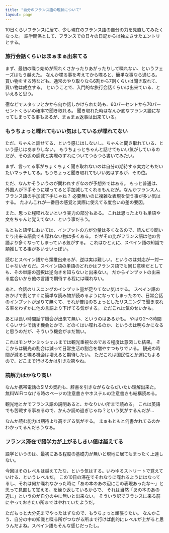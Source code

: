 ```yaml
---
title: "自分のフランス語の現状について"
layout: page	
---
```


10日くらいフランスに居て、少し現在のフランス語の自分の力を見直してみたくなった。
語学関係として、フランスでの日々の日記からは独立させたエントリとする。

### 旅行会話くらいはまぁまぁ出来てる

まず、最初の喋り始めが照れくさかったりあがったりして喋れない、というフェーズはもう越えた。
なんか喋る事を考えてから喋ると、簡単な事なら通じる。
買い物をする時なども、通常のやり取りなら6割から7割くらいは聞き取れて、買い物は成立する。
ということで、入門的な旅行会話くらいは出来ている、といえると思う。

宿などでスタッフとかから何か話しかけられた時も、60パーセントから70パーセントくらいの確率で聞き取れる。
聞き取れた時はなんか変なフランス語になってしまってる事もあるが、まぁまぁ返事は出来ている。

### もうちょっと喋れてもいい気はしているが喋れてない

ただ、ちゃんと話せてる、という感じはしないし、ちゃんと聞き取れている、という感じはあまりしない。
もうちょっとちゃんと話せてもいい気がしているのだが、その辺の感覚と実際のずれについてつらつら書いてみたい。

まず、言ってる事がちょくちょく聞き取れないのは自分の期待する実力ともだいたいマッチしてる。もうちょっと聞き取れてもいい気はするが、その位。

ただ、なんかそういうのが問われすぎなのが予想外ではある。
もっと普通は、外国人が下手そうに喋ってると手加減してくれるもんだが。なんかフランス人、フランス語の手加減下手じゃね？
必要無いのに複雑な表現を使う事が多い気はする。
たぶんこれが一番目の感覚と実際に使えてる度合いの差の要因。

また、思った程喋れないという実力の部分もある。
これは思ったよりも単語や文をちゃんと覚えてない、という事だろう。

もともと語学においては、インプットの方が分量は多くなるので、読んだり聞いたり出来る語彙でも喋れない物は多くある。
だがその比がフランス語は他の言語より多くなってしまっている気がする。
これはひとえに、スペイン語の知識で類推してる事が多いせいっぽい。

読むとスペイン語から類推出来るが、逆は実は難しい。というのは対応が一対一じゃないからだ。スペイン語の単語のどれかはフランス語でも同じ意味だとしても、その単語の選択は逆向きを知らないと出来ない。
だからインプットの出来る度合いから他の言語で期待する程には喋れない。

あと、会話のリスニングのインプット量が足りてない気はする。
スペイン語のおかげで割とすぐに簡単な読み物が読めるようになってしまったので、日常会話のインプットが足りて無くて、それが普段のちょっとしたリスニングで聞き取れる率をわずかに他の言語より下げてる気がする。
ただこれは気のせいかも。

あとは長い時間話す機会が出来て無い、というのはあるかも。
やはり2〜3時間くらいサシで話す機会とかで、どのくはい喋れるのか、というのは明らかになると思うのだが、そういう機会がまだ無い。

これはモンサンミッシェルまでは観光重視なのである程度は意図した結果。
そこからは観光の割合は減って日常生活の割合を増やすつもりでいる。
観光の時間が減ると喋る機会は増えると期待したい。
ただこれは国民性とか運にもよるので、どこまで行けるかは引き次第やね。

### 読解力はかなり高い

なんか携帯電話のSIMの契約も、辞書を引きながらならだいたい理解出来た。
無料WiFiつなげる時のページの注意書きやホステルの注意書きも結構読める。

観光地とかでフランス語の説明あると、かなりいい所まで読める。
これは英語でも苦戦する事あるので、かんか読め過ぎじゃね？という気がするんだが…

なんか読む能力は期待より高すぎる気がする。
まぁもともと何書かれてるのかわかってるんだろうなぁ。

### フランス滞在で語学力が上がるしきい値は越えてる

語学というのは、最初にある程度の基礎力が無いと現地に居てもまったく上達しない。

今回はそのレベルは越えてたな、という気はする。いわゆるストリートで覚えていける、というレベルだ。
この10日の滞在でそれなりに喋れるようにはなってるし、それは何か喋れなかった時に「あの本のあの辺にこの表現あったな〜」と思って見直して覚える、を繰り返しているからで、
それは当然「あの本のあの辺に」というのが自分の中に無いと出来ない。
そういう訳でフランスに来る前にやっておきたい所まではやれていたようだ。

ただもっと大分先までやったはずなので、もうちょっと頑張りたい。
なんかこう、自分の中の知識と喋る所がつながる所まで行けば劇的にレベルが上がると思うんだよね。スペイン語もそんな感じだったし。

